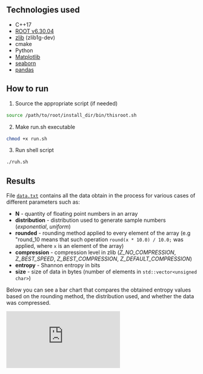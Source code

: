 ## Technologies used
- C++17
- [ROOT v6.30.04](https://root.cern/install/)
- [zlib](https://www.zlib.net/) (zlib1g-dev)
- cmake
- Python
- [Matplotlib](https://matplotlib.org/)
- [seaborn](https://seaborn.pydata.org/)
- [pandas](https://pandas.pydata.org/)
 
## How to run
1. Source the appropriate script (if needed)
```bash
source /path/to/root/install_dir/bin/thisroot.sh
```
2.  Make run.sh executable
```bash
chmod +x run.sh
```
3.  Run shell script
```bash
./ruh.sh
``` 

## Results

File [`data.txt`](https://github.com/gitWitkowski/thesis/blob/main/data/data.txt) contains all the data obtain in the process for various cases of different parameters such as: 
- **N** - quantity of floating point numbers in an array
- **distribution** - distribution used to generate sample numbers (*exponential*, *uniform*)
- **rounded** - rounding method applied to every element of the array (e.g "round_10 means that such operation `round(x * 10.0) / 10.0;` was applied, where `x` is an element of the array)
- **compression** - compression level in zlib (*Z_NO_COMPRESSION*, *Z_BEST_SPEED*, *Z_BEST_COMPRESSION*, *Z_DEFAULT_COMPRESSION*)
- **entropy** - Shannon entropy in bits
- **size** - size of data in bytes (number of elements in `std::vector<unsigned char>`)

Below you can see a bar chart that compares the obtained entropy values based on the rounding method, the distribution used, and whether the data was compressed.

![entropy comparison](https://raw.githubusercontent.com/gitWitkowski/thesis/main/data/img/entropy_values_comparison.pdf)
